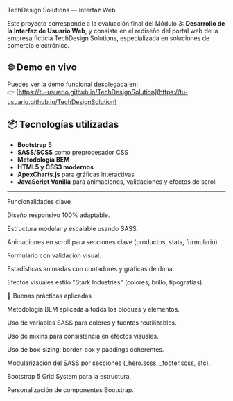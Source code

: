  TechDesign Solutions — Interfaz Web

Este proyecto corresponde a la evaluación final del Módulo 3: **Desarrollo de la Interfaz de Usuario Web**,
y consiste en el rediseño del portal web de la empresa ficticia TechDesign Solutions, especializada en soluciones
de comercio electrónico.

## 🌐 Demo en vivo

Puedes ver la demo funcional desplegada en:  
👉 [https://tu-usuario.github.io/TechDesignSolution](https://tu-usuario.github.io/TechDesignSolution)

## 📦 Tecnologías utilizadas

- **Bootstrap 5** 
- **SASS/SCSS** como preprocesador CSS
- **Metodología BEM** 
- **HTML5 y CSS3 modernos**
- **ApexCharts.js** para gráficas interactivas
- **JavaScript Vanilla** para animaciones, validaciones y efectos de scroll

---
Funcionalidades clave

Diseño responsivo 100% adaptable.

Estructura modular y escalable usando SASS.

Animaciones en scroll para secciones clave (productos, stats, formulario).

Formulario con validación visual.

Estadísticas animadas con contadores y gráficas de dona.

Efectos visuales estilo "Stark Industries" (colores, brillo, tipografías).


🎯 Buenas prácticas aplicadas

Metodología BEM aplicada a todos los bloques y elementos.

Uso de variables SASS para colores y fuentes reutilizables.

Uso de mixins para consistencia en efectos visuales.

Uso de box-sizing: border-box y paddings coherentes.

Modularización del SASS por secciones (_hero.scss, _footer.scss, etc).

Bootstrap 5 Grid System para la estructura.

Personalización de componentes Bootstrap.

